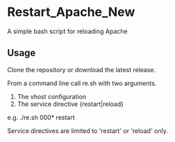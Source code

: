 # Restart_Apache_New
A simple bash script for reloading Apache 

## Usage
Clone the repository or download the latest release. 

From a command line call re.sh with two arguments.
1. The vhost configuration
2. The service directive {restart|reload}

e.g.
./re.sh 000* restart

Service directives are limited to 'restart' or 'reload' only.


